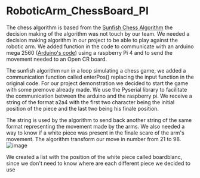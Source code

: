 # RoboticArm_ChessBoard_PI
The chess algorithm is based from the [Sunfish Chess Algorithm](https://github.com/ClanDesDindesLibres2/RoboticArm_ChessBoard_PI/tree/main/sunfish-master#introduction) the decision making of the algorithm was not touch by our team. We needed a decision making algorithm in our project to be able to play against the robotic arm. We added function in the code to communicate with an arduino mega 2560 ([Arduino's code](https://github.com/ClanDesDindesLibres2/ChessBoard_Arduino)) using a raspberry Pi 4 and to send the movement needed to an Open CR board.

The sunfish algorithm run in a loop simulating a chess game, we added a communication function called enterPos() replacing the input function in the original code. For our project demonstration we decided to start the game with some premove already made. We use the Pyserial library to facilitate the communication between the arduino and the raspberry pi. We receive a string of the format a2a4 with the first two character being the initial position of the piece and the last two being his finale position. 

The string is used by the algorithm to send back another string of the same format representing the movement made by the arms. We also needed a way to know if a white piece was present in the finale scare of the arm's movement. The algorithm transform our move in number from 21 to 98. 
![image](https://user-images.githubusercontent.com/71843193/160680176-392b78ee-92e2-4ca8-9787-a3f8a7ec6e34.png)


We created a list with the position of the white piece called boardblanc, since we don't need to know where are each different piece we decided to use
